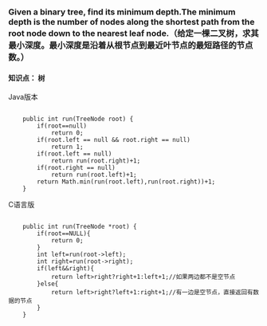 ### Given a binary tree, find its minimum depth.The minimum depth is the number of nodes along the shortest path from the root node down to the nearest leaf node.（给定一棵二叉树，求其最小深度。最小深度是沿着从根节点到最近叶节点的最短路径的节点数。）

#### 知识点： 树

<p>Java版本</p>
<pre><code>
    public int run(TreeNode root) {
        if(root==null)
            return 0;
        if(root.left == null && root.right == null)
            return 1;
        if(root.left == null)
            return run(root.right)+1;
        if(root.right == null)
            return run(root.left)+1;
        return Math.min(run(root.left),run(root.right))+1;
    }
</code></pre>
<p>C语言版</p>
<pre><code>
    public int run(TreeNode *root) {
        if(root==NULL){
            return 0;
        }
        int left=run(root->left);
        int right=run(root->right);
        if(left&&right){
            return left>right?right+1:left+1;//如果两边都不是空节点
        }else{
            return left>right?left+1:right+1;//有一边是空节点，直接返回有数据的节点
        }
    }

</code></pre>